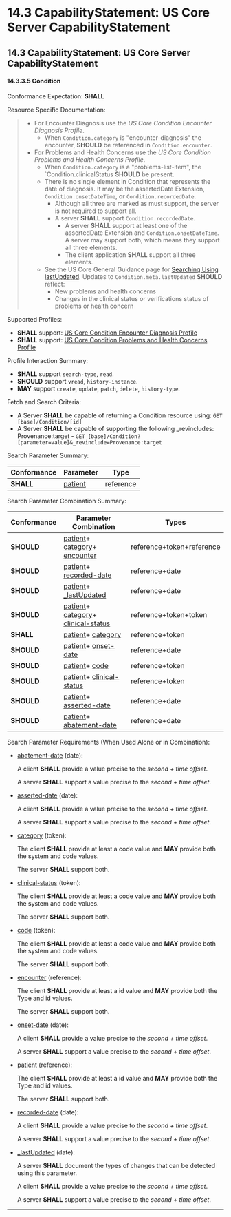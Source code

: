 # 14.3 CapabilityStatement: US Core Server CapabilityStatement

## 14.3 CapabilityStatement: US Core Server CapabilityStatement

 #### 14.3.3.5 Condition

Conformance Expectation: **SHALL**

Resource Specific Documentation:

> * For Encounter Diagnosis use the *US Core Condition Encounter Diagnosis Profile*.
>   + When `Condition.category` is "encounter-diagnosis" the encounter, **SHOULD** be referenced in `Condition.encounter`.
> * For Problems and Health Concerns use the *US Core Condition Problems and Health Concerns Profile*.
>   + When `Condition.category` is a "problems-list-item", the `Condition.clinicalStatus **SHOULD** be present.
>   + There is no single element in Condition that represents the date of diagnosis. It may be the assertedDate Extension, `Condition.onsetDateTime`, or `Condition.recordedDate`.
>     - Although all three are marked as must support, the server is not required to support all.
>     - A server **SHALL** support `Condition.recordedDate`.
>       * A server **SHALL** support at least one of the assertedDate Extension and `Condition.onsetDateTime`. A server may support both, which means they support all three elements.
>       * The client application **SHALL** support all three elements.
>   + See the US Core General Guidance page for [Searching Using lastUpdated](general-guidance.html#searching-using-lastupdated). Updates to `Condition.meta.lastUpdated` **SHOULD** reflect:
>     - New problems and health concerns
>     - Changes in the clinical status or verifications status of problems or health concern

Supported Profiles:

* **SHALL** support: [US Core Condition Encounter Diagnosis Profile](StructureDefinition-us-core-condition-encounter-diagnosis.html)
* **SHALL** support: [US Core Condition Problems and Health Concerns Profile](StructureDefinition-us-core-condition-problems-health-concerns.html)

Profile Interaction Summary:

* **SHALL** support `search-type`, `read`.
* **SHOULD** support `vread`, `history-instance`.
* **MAY** support `create`, `update`, `patch`, `delete`, `history-type`.

Fetch and Search Criteria:

* A Server **SHALL** be capable of returning a Condition resource using: `GET [base]/Condition/[id]`
* A Server **SHALL** be capable of supporting the following \_revincludes: Provenance:target - `GET [base]/Condition?[parameter=value]&_revinclude=Provenance:target`

Search Parameter Summary:

| Conformance | Parameter | Type |
| --- | --- | --- |
| **SHALL** | [patient](SearchParameter-us-core-condition-patient.html) | reference |

Search Parameter Combination Summary:

| Conformance | Parameter Combination | Types |
| --- | --- | --- |
| **SHOULD** | [patient](SearchParameter-us-core-condition-patient.html)+  [category](SearchParameter-us-core-condition-category.html)+  [encounter](SearchParameter-us-core-condition-encounter.html) | reference+token+reference |
| **SHOULD** | [patient](SearchParameter-us-core-condition-patient.html)+  [recorded-date](SearchParameter-us-core-condition-recorded-date.html) | reference+date |
| **SHOULD** | [patient](SearchParameter-us-core-condition-patient.html)+  [\_lastUpdated](SearchParameter-us-core-condition-lastupdated.html) | reference+date |
| **SHOULD** | [patient](SearchParameter-us-core-condition-patient.html)+  [category](SearchParameter-us-core-condition-category.html)+  [clinical-status](SearchParameter-us-core-condition-clinical-status.html) | reference+token+token |
| **SHALL** | [patient](SearchParameter-us-core-condition-patient.html)+  [category](SearchParameter-us-core-condition-category.html) | reference+token |
| **SHOULD** | [patient](SearchParameter-us-core-condition-patient.html)+  [onset-date](SearchParameter-us-core-condition-onset-date.html) | reference+date |
| **SHOULD** | [patient](SearchParameter-us-core-condition-patient.html)+  [code](SearchParameter-us-core-condition-code.html) | reference+token |
| **SHOULD** | [patient](SearchParameter-us-core-condition-patient.html)+  [clinical-status](SearchParameter-us-core-condition-clinical-status.html) | reference+token |
| **SHOULD** | [patient](SearchParameter-us-core-condition-patient.html)+  [asserted-date](SearchParameter-us-core-condition-asserted-date.html) | reference+date |
| **SHOULD** | [patient](SearchParameter-us-core-condition-patient.html)+  [abatement-date](SearchParameter-us-core-condition-abatement-date.html) | reference+date |

Search Parameter Requirements (When Used Alone or in Combination):

* [abatement-date](SearchParameter-us-core-condition-abatement-date.html) (date):

  A client **SHALL** provide a value precise to the *second + time offset*.

  A server **SHALL** support a value precise to the *second + time offset*.
* [asserted-date](SearchParameter-us-core-condition-asserted-date.html) (date):

  A client **SHALL** provide a value precise to the *second + time offset*.

  A server **SHALL** support a value precise to the *second + time offset*.
* [category](SearchParameter-us-core-condition-category.html) (token):

  The client **SHALL** provide at least a code value and **MAY** provide both the system and code values.

  The server **SHALL** support both.
* [clinical-status](SearchParameter-us-core-condition-clinical-status.html) (token):

  The client **SHALL** provide at least a code value and **MAY** provide both the system and code values.

  The server **SHALL** support both.
* [code](SearchParameter-us-core-condition-code.html) (token):

  The client **SHALL** provide at least a code value and **MAY** provide both the system and code values.

  The server **SHALL** support both.
* [encounter](SearchParameter-us-core-condition-encounter.html) (reference):

  The client **SHALL** provide at least a id value and **MAY** provide both the Type and id values.

  The server **SHALL** support both.
* [onset-date](SearchParameter-us-core-condition-onset-date.html) (date):

  A client **SHALL** provide a value precise to the *second + time offset*.

  A server **SHALL** support a value precise to the *second + time offset*.
* [patient](SearchParameter-us-core-condition-patient.html) (reference):

  The client **SHALL** provide at least a id value and **MAY** provide both the Type and id values.

  The server **SHALL** support both.
* [recorded-date](SearchParameter-us-core-condition-recorded-date.html) (date):

  A client **SHALL** provide a value precise to the *second + time offset*.

  A server **SHALL** support a value precise to the *second + time offset*.
* [\_lastUpdated](SearchParameter-us-core-condition-lastupdated.html) (date):

  A server **SHALL** document the types of changes that can be detected using this parameter.

  A client **SHALL** provide a value precise to the *second + time offset*.

  A server **SHALL** support a value precise to the *second + time offset*.

---
